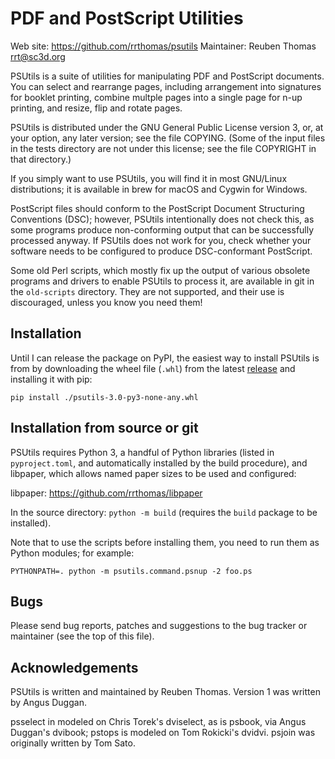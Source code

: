 # PDF and PostScript Utilities

Web site: https://github.com/rrthomas/psutils
Maintainer: Reuben Thomas <rrt@sc3d.org>

PSUtils is a suite of utilities for manipulating PDF and PostScript
documents. You can select and rearrange pages, including arrangement into
signatures for booklet printing, combine multple pages into a single page
for n-up printing, and resize, flip and rotate pages.

PSUtils is distributed under the GNU General Public License version 3, or,
at your option, any later version; see the file COPYING. (Some of the input
files in the tests directory are not under this license; see the file
COPYRIGHT in that directory.)

If you simply want to use PSUtils, you will find it in most GNU/Linux
distributions; it is available in brew for macOS and Cygwin for Windows.

PostScript files should conform to the PostScript Document Structuring
Conventions (DSC); however, PSUtils intentionally does not check this, as
some programs produce non-conforming output that can be successfully
processed anyway. If PSUtils does not work for you, check whether your
software needs to be configured to produce DSC-conformant PostScript.

Some old Perl scripts, which mostly fix up the output of various obsolete
programs and drivers to enable PSUtils to process it, are available in git
in the `old-scripts` directory. They are not supported, and their use is
discouraged, unless you know you need them!


## Installation

Until I can release the package on PyPI, the easiest way to install PSUtils
is from by downloading the wheel file (`.whl`) from the latest
[release](https://github.com/rrthomas/psutils/releases/) and installing it
with pip:

`pip install ./psutils-3.0-py3-none-any.whl`


## Installation from source or git

PSUtils requires Python 3, a handful of Python libraries (listed in
`pyproject.toml`, and automatically installed by the build procedure), and
libpaper, which allows named paper sizes to be used and configured:

libpaper: https://github.com/rrthomas/libpaper

In the source directory: `python -m build` (requires the `build` package to
be installed).

Note that to use the scripts before installing them, you need to run them
as Python modules; for example:

```
PYTHONPATH=. python -m psutils.command.psnup -2 foo.ps
```


## Bugs

Please send bug reports, patches and suggestions to the bug tracker or
maintainer (see the top of this file).


## Acknowledgements

PSUtils is written and maintained by Reuben Thomas. Version 1 was written by
Angus Duggan.

psselect in modeled on Chris Torek's dviselect, as is psbook, via Angus
Duggan's dvibook; pstops is modeled on Tom Rokicki's dvidvi. psjoin was
originally written by Tom Sato.
